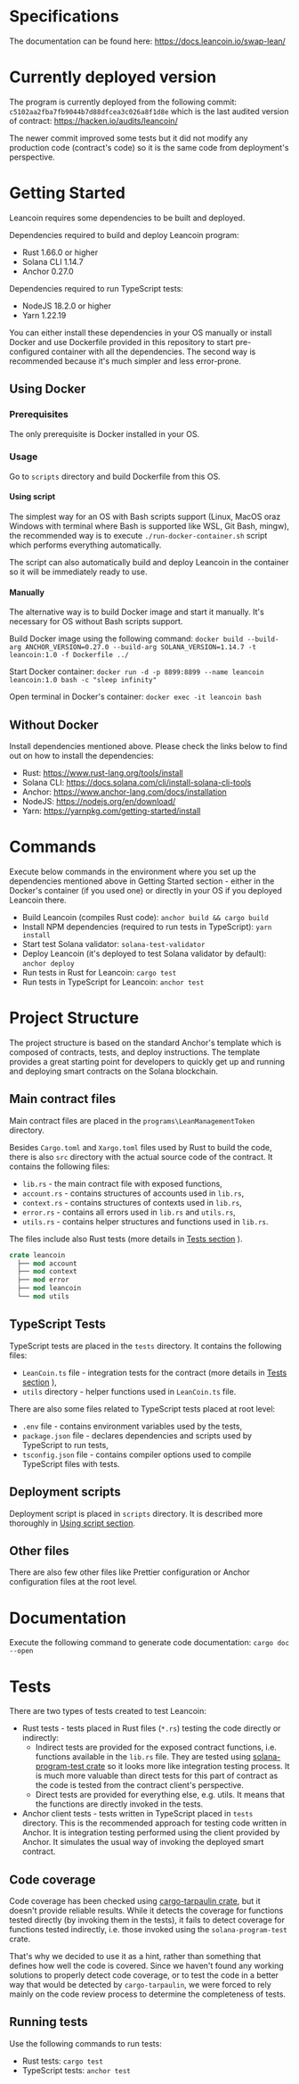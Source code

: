 # Specifications
The documentation can be found here: https://docs.leancoin.io/swap-lean/

# Currently deployed version
The program is currently deployed from the following commit: `c5102aa2fba7fb9044b7d88dfcea3c026a8f1d8e` which is the last audited version of contract: https://hacken.io/audits/leancoin/

The newer commit improved some tests but it did not modify any production code (contract's code) so it is the same code from deployment's perspective.


# Getting Started
Leancoin requires some dependencies to be built and deployed.

Dependencies required to build and deploy Leancoin program:
- Rust 1.66.0 or higher
- Solana CLI 1.14.7
- Anchor 0.27.0

Dependencies required to run TypeScript tests:
- NodeJS 18.2.0 or higher
- Yarn 1.22.19

You can either install these dependencies in your OS manually or install Docker and use Dockerfile provided in this repository to start pre-configured container with all the dependencies. The second way is recommended because it's much simpler and less error-prone.

## Using Docker

### Prerequisites
The only prerequisite is Docker installed in your OS.

### Usage
Go to `scripts` directory and build Dockerfile from this OS.

#### Using script
The simplest way for an OS with Bash scripts support (Linux, MacOS oraz Windows with terminal where Bash is supported like WSL, Git Bash, mingw), the recommended way is to execute `./run-docker-container.sh` script which performs everything automatically.

The script can also automatically build and deploy Leancoin in the container so it will be immediately ready to use.

#### Manually
The alternative way is to build Docker image and start it manually. It's necessary for OS without Bash scripts support.

Build Docker image using the following command:
`docker build --build-arg ANCHOR_VERSION=0.27.0 --build-arg SOLANA_VERSION=1.14.7 -t leancoin:1.0 -f Dockerfile ../`

Start Docker container:
`docker run -d -p 8899:8899 --name leancoin leancoin:1.0 bash -c "sleep infinity"`

Open terminal in Docker's container:
`docker exec -it leancoin bash`

## Without Docker
Install dependencies mentioned above. Please check the links below to find out on how to install the dependencies:
- Rust: https://www.rust-lang.org/tools/install
- Solana CLI: https://docs.solana.com/cli/install-solana-cli-tools
- Anchor: https://www.anchor-lang.com/docs/installation
- NodeJS: https://nodejs.org/en/download/
- Yarn: https://yarnpkg.com/getting-started/install

# Commands
Execute below commands in the environment where you set up the dependencies mentioned above in Getting Started section - either in the Docker's container (if you used one) or directly in your OS if you deployed Leancoin there.

- Build Leancoin (compiles Rust code): `anchor build && cargo build`
- Install NPM dependencies (required to run tests in TypeScript): `yarn install`
- Start test Solana validator: `solana-test-validator`
- Deploy Leancoin (it's deployed to test Solana validator by default): `anchor deploy`
- Run tests in Rust for Leancoin: `cargo test`
- Run tests in TypeScript for Leancoin: `anchor test`

# Project Structure 
The project structure is based on the standard Anchor's template which is composed of contracts, tests, and deploy instructions. The template provides a great starting point for developers to quickly get up and running and deploying smart contracts on the Solana blockchain.

## Main contract files
Main contract files are placed in the `programs\LeanManagementToken` directory.

Besides `Cargo.toml` and `Xargo.toml` files used by Rust to build the code, there is also `src` directory with the actual source code of the contract. It contains the following files:
- `lib.rs` - the main contract file with exposed functions,
- `account.rs` - contains structures of accounts used in `lib.rs`,
- `context.rs` - contains structures of contexts used in `lib.rs`,
- `error.rs` - contains all errors used in `lib.rs` and `utils.rs`,
- `utils.rs` - contains helper structures and functions used in `lib.rs`.

The files include also Rust tests (more details in [Tests section](#tests) ).

```rust
crate leancoin
  ├── mod account
  ├── mod context
  ├── mod error
  ├── mod leancoin
  └── mod utils
```

## TypeScript Tests
TypeScript tests are placed in the `tests` directory. It contains the following files:
- `LeanCoin.ts` file - integration tests for the contract (more details in [Tests section](#tests) ),
- `utils` directory - helper functions used in `LeanCoin.ts` file.

There are also some files related to TypeScript tests placed at root level:
- `.env` file - contains environment variables used by the tests,
- `package.json` file - declares dependencies and scripts used by TypeScript to run tests,
- `tsconfig.json` file - contains compiler options used to compile TypeScript files with tests.

## Deployment scripts
Deployment script is placed in `scripts` directory. It is described more thoroughly in [Using script section](#using-script).

## Other files
There are also few other files like Prettier configuration or Anchor configuration files at the root level.

# Documentation
Execute the following command to generate code documentation: `cargo doc --open`

# Tests
There are two types of tests created to test Leancoin:
- Rust tests - tests placed in Rust files (`*.rs`) testing the code directly or indirectly:
  - Indirect tests are provided for the exposed contract functions, i.e. functions available in the `lib.rs` file. They are tested using [solana-program-test crate](https://docs.rs/solana-program-test/latest/solana_program_test/) so it looks more like integration testing process. It is much more valuable than direct tests for this part of contract as the code is tested from the contract client's perspective.
  - Direct tests are provided for everything else, e.g. utils. It means that the functions are directly invoked in the tests.
- Anchor client tests - tests written in TypeScript placed in `tests` directory. This is the recommended approach for testing code written in Anchor. It is integration testing performed using the client provided by Anchor. It simulates the usual way of invoking the deployed smart contract.

## Code coverage
Code coverage has been checked using [cargo-tarpaulin crate](https://crates.io/crates/cargo-tarpaulin), but it doesn't provide reliable results. While it detects the coverage for functions tested directly (by invoking them in the tests), it fails to detect coverage for functions tested indirectly, i.e. those invoked using the `solana-program-test` crate.

That's why we decided to use it as a hint, rather than something that defines how well the code is covered. Since we haven't found any working solutions to properly detect code coverage, or to test the code in a better way that would be detected by `cargo-tarpaulin`, we were forced to rely mainly on the code review process to determine the completeness of tests.

## Running tests
Use the following commands to run tests:
- Rust tests: `cargo test`
- TypeScript tests: `anchor test`

